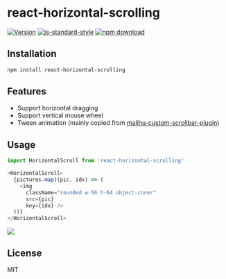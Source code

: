 # react-horizontal-scrolling
[![Version](http://img.shields.io/npm/v/react-horizontal-scrolling.svg)](https://www.npmjs.org/package/react-horizontal-scrolling)
[![js-standard-style](https://img.shields.io/badge/code%20style-standard-brightgreen.svg?style=flat)](https://github.com/feross/standard)
[![npm download][download-image]][download-url]

[download-image]: https://img.shields.io/npm/dm/react-horizontal-scrolling.svg?style=flat-square
[download-url]: https://npmjs.org/package/react-horizontal-scrolling

## Installation

```sh
npm install react-horizontal-scrolling
```

## Features
* Support horizontal dragging
* Support vertical mouse wheel
* Tween animation (mainly copied from [malihu-custom-scrollbar-plugin](https://github.com/malihu/malihu-custom-scrollbar-plugin))

## Usage

```js
import HorizontalScroll from 'react-horizontal-scrolling'

<HorizontalScroll>
  {pictures.map((pic, idx) => (
    <img
      className="rounded w-56 h-64 object-cover"
      src={pic}
      key={idx} />
  ))}
</HorizontalScroll>
```

![](https://user-images.githubusercontent.com/5305874/103135320-6eceab00-46f2-11eb-80c7-9ff50842b078.gif)


## License

MIT

